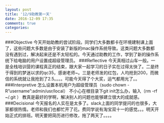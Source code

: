 ```yaml
---
layout: post
title: '12/9助教第一天'
date: 2016-12-09 17:35
comments: true
categories: 
---
```

###Objective
今天开始助教的尝试阶段。同学们大多数都卡在环境建制课上面了，这些问题大多数是由于安装了新版的mac操作系统导致。这类问题大多数都没有遇到过，解决起来还是不太轻松的。今天通过助教的工作，学到了新的操作系统下给电脑的用户设置成超级管理员。
###Reflective
今天真相过山车一般。一是全栈培训营的课程真正的结束，跟大家一起学习的日子实在过得太快了。二是终于得到的梦迷以求的qc35，感谢老师~。三是老师发的红包，人均抢到200，而微信的系统就让我抢到了2.5。。。。可能今天得了个大奖，运气都用光了。。
###Interpretive
怎么设置本机用户为超级管理员（sudo chown -R”username”:admin/usr/local）
不小心在根目录下git init怎么办，输入（rm -rf ~/.git ）
教真是最好的学啊，解决别人的问题也能够建立很大的成就感。
###Decisional
今天报名的人实在是太多了。slack上面的同学提问的也很多，大家都很热情。老师和我们也都忙开了花。费同学说有淘宝双十一的感觉。。。明天开始正式的排班。明天要把简历进行修改，拖了两天了。。。。
